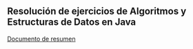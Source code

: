 ## Resolución de ejercicios de Algoritmos y Estructuras de Datos en Java

[Documento de resumen](https://docs.google.com/document/d/1n89YYUvibWf7SyDxZ_IfrkBaVlV2vcNAQlJYjVBA8XY/edit?usp=sharing)